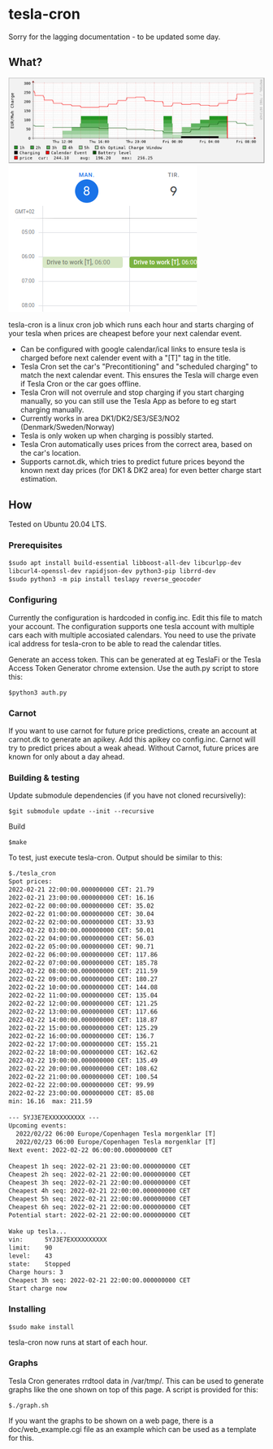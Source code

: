 # tesla-cron

Sorry for the lagging documentation - to be updated some day.  

## What?
![](doc/graph_example.svg)
![](doc/calendar_example.png)

tesla-cron is a linux cron job which runs each hour and starts charging of your tesla when prices are cheapest before your next calendar event.

- Can be configured with google calendar/ical links to ensure tesla is charged before next calender event with a "[T]" tag in the title.
- Tesla Cron set the car's "Precontitioning" and "scheduled charging" to match the next calendar event. This ensures the Tesla will charge even if Tesla Cron or the car goes offline.
- Tesla Cron will not overrule and stop charging if you start charging manually, so you can still use the Tesla App as before to eg start charging manually.
- Currently works in area DK1/DK2/SE3/SE3/NO2 (Denmark/Sweden/Norway)
- Tesla is only woken up when charging is possibly started.
- Tesla Cron automatically uses prices from the correct area, based on the car's location.
- Supports carnot.dk, which tries to predict future prices beyond the known next day prices (for DK1 & DK2 area) for even better charge start estimation.

## How

Tested on Ubuntu 20.04 LTS.

### Prerequisites

```
$sudo apt install build-essential libboost-all-dev libcurlpp-dev libcurl4-openssl-dev rapidjson-dev python3-pip librrd-dev
$sudo python3 -m pip install teslapy reverse_geocoder
```

### Configuring
Currently the configuration is hardcoded in config.inc. Edit this file to match your account. The configuration supports one tesla account with multiple cars each with multiple accosiated calendars. You need to use the private ical address for tesla-cron to be able to read the calendar titles.

Generate an access token. This can be generated at eg TeslaFi or the Tesla Access Token Generator chrome extension. Use the auth.py script to store this:
```
$python3 auth.py
```
### Carnot
If you want to use carnot for future price predictions, create an account at carnot.dk to generate an apikey. Add this apikey co config.inc. Carnot will try to predict prices about a weak ahead. Without Carnot, future prices are known for only about a day ahead.

### Building & testing

Update submodule dependencies (if you have not cloned recursiveliy):
```
$git submodule update --init --recursive
```

Build
```
$make
```

To test, just execute tesla-cron. Output should be similar to this:
```
$./tesla_cron
Spot prices:
2022-02-21 22:00:00.000000000 CET: 21.79
2022-02-21 23:00:00.000000000 CET: 16.16
2022-02-22 00:00:00.000000000 CET: 35.02
2022-02-22 01:00:00.000000000 CET: 30.04
2022-02-22 02:00:00.000000000 CET: 33.93
2022-02-22 03:00:00.000000000 CET: 50.01
2022-02-22 04:00:00.000000000 CET: 56.03
2022-02-22 05:00:00.000000000 CET: 90.71
2022-02-22 06:00:00.000000000 CET: 117.86
2022-02-22 07:00:00.000000000 CET: 185.78
2022-02-22 08:00:00.000000000 CET: 211.59
2022-02-22 09:00:00.000000000 CET: 180.27
2022-02-22 10:00:00.000000000 CET: 144.08
2022-02-22 11:00:00.000000000 CET: 135.04
2022-02-22 12:00:00.000000000 CET: 121.25
2022-02-22 13:00:00.000000000 CET: 117.66
2022-02-22 14:00:00.000000000 CET: 118.87
2022-02-22 15:00:00.000000000 CET: 125.29
2022-02-22 16:00:00.000000000 CET: 136.7
2022-02-22 17:00:00.000000000 CET: 155.21
2022-02-22 18:00:00.000000000 CET: 162.62
2022-02-22 19:00:00.000000000 CET: 135.49
2022-02-22 20:00:00.000000000 CET: 108.62
2022-02-22 21:00:00.000000000 CET: 100.54
2022-02-22 22:00:00.000000000 CET: 99.99
2022-02-22 23:00:00.000000000 CET: 85.08
min: 16.16  max: 211.59

--- 5YJ3E7EXXXXXXXXXX ---
Upcoming events:
  2022/02/22 06:00 Europe/Copenhagen Tesla morgenklar [T]
  2022/02/23 06:00 Europe/Copenhagen Tesla morgenklar [T]
Next event: 2022-02-22 06:00:00.000000000 CET

Cheapest 1h seq: 2022-02-21 23:00:00.000000000 CET
Cheapest 2h seq: 2022-02-21 22:00:00.000000000 CET
Cheapest 3h seq: 2022-02-21 22:00:00.000000000 CET
Cheapest 4h seq: 2022-02-21 22:00:00.000000000 CET
Cheapest 5h seq: 2022-02-21 22:00:00.000000000 CET
Cheapest 6h seq: 2022-02-21 22:00:00.000000000 CET
Potential start: 2022-02-21 22:00:00.000000000 CET

Wake up tesla...
vin:      5YJ3E7EXXXXXXXXXX
limit:    90
level:    43
state:    Stopped
Charge hours: 3
Cheapest 3h seq: 2022-02-21 22:00:00.000000000 CET
Start charge now
```

### Installing
```
$sudo make install
```

tesla-cron now runs at start of each hour.

### Graphs
Tesla Cron generates rrdtool data in /var/tmp/. This can be used to generate graphs like the one shown on top of this page. A script is provided for this:
```
$./graph.sh
```
If you want the graphs to be shown on a web page, there is a doc/web_example.cgi file as an example which can be used as a template for this.
